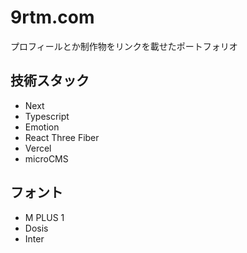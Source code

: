 # 9rtm.com

プロフィールとか制作物をリンクを載せたポートフォリオ

## 技術スタック

- Next
- Typescript
- Emotion
- React Three Fiber
- Vercel
- microCMS

## フォント

- M PLUS 1
- Dosis
- Inter

